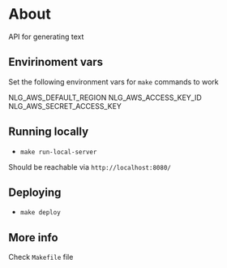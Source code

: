 # About

API for generating text

## Envirinoment vars

Set the following environment vars for `make` commands to work

NLG_AWS_DEFAULT_REGION
NLG_AWS_ACCESS_KEY_ID
NLG_AWS_SECRET_ACCESS_KEY

## Running locally

- `make run-local-server`

Should be reachable via `http://localhost:8080/`

## Deploying

- `make deploy`

## More info

Check `Makefile` file
